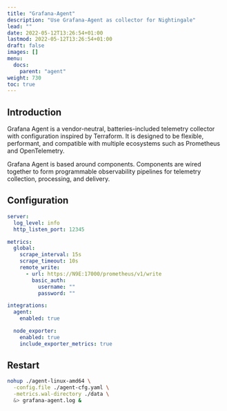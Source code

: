 ```yaml
---
title: "Grafana-Agent"
description: "Use Grafana-Agent as collector for Nightingale"
lead: ""
date: 2022-05-12T13:26:54+01:00
lastmod: 2022-05-12T13:26:54+01:00
draft: false
images: []
menu:
  docs:
    parent: "agent"
weight: 730
toc: true
---
```


## Introduction

Grafana Agent is a vendor-neutral, batteries-included telemetry collector with configuration inspired by Terraform. It is designed to be flexible, performant, and compatible with multiple ecosystems such as Prometheus and OpenTelemetry.

Grafana Agent is based around components. Components are wired together to form programmable observability pipelines for telemetry collection, processing, and delivery.

## Configuration

```yaml
server:
  log_level: info
  http_listen_port: 12345

metrics:
  global:
    scrape_interval: 15s
    scrape_timeout: 10s
    remote_write:
      - url: https://N9E:17000/prometheus/v1/write
        basic_auth:
          username: ""
          password: ""

integrations:
  agent:
    enabled: true

  node_exporter:
    enabled: true
    include_exporter_metrics: true
```

## Restart

```bash
nohup ./agent-linux-amd64 \
  -config.file ./agent-cfg.yaml \
  -metrics.wal-directory ./data \
  &> grafana-agent.log &
```